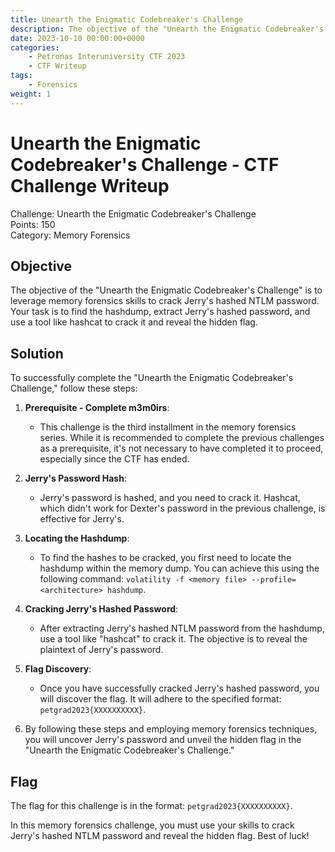 ```yaml
---
title: Unearth the Enigmatic Codebreaker's Challenge
description: The objective of the "Unearth the Enigmatic Codebreaker's Challenge" is to leverage memory forensics skills to crack Jerry's hashed NTLM password. Your task is to find the hashdump, extract Jerry's hashed password, and use a tool like hashcat to crack it and reveal the hidden flag.
date: 2023-10-10 00:00:00+0000
categories:
    - Petronas Interuniversity CTF 2023
    - CTF Writeup
tags:
    - Forensics
weight: 1     
---
```

# Unearth the Enigmatic Codebreaker's Challenge - CTF Challenge Writeup

Challenge: Unearth the Enigmatic Codebreaker's Challenge  
Points: 150  
Category: Memory Forensics  

## Objective
The objective of the "Unearth the Enigmatic Codebreaker's Challenge" is to leverage memory forensics skills to crack Jerry's hashed NTLM password. Your task is to find the hashdump, extract Jerry's hashed password, and use a tool like hashcat to crack it and reveal the hidden flag.

## Solution
To successfully complete the "Unearth the Enigmatic Codebreaker's Challenge," follow these steps:

1. **Prerequisite - Complete m3m0irs**:
   - This challenge is the third installment in the memory forensics series. While it is recommended to complete the previous challenges as a prerequisite, it's not necessary to have completed it to proceed, especially since the CTF has ended.

2. **Jerry's Password Hash**:
   - Jerry's password is hashed, and you need to crack it. Hashcat, which didn't work for Dexter's password in the previous challenge, is effective for Jerry's.

3. **Locating the Hashdump**:
   - To find the hashes to be cracked, you first need to locate the hashdump within the memory dump. You can achieve this using the following command: `volatility -f <memory file> --profile=<architecture> hashdump`.

4. **Cracking Jerry's Hashed Password**:
   - After extracting Jerry's hashed NTLM password from the hashdump, use a tool like "hashcat" to crack it. The objective is to reveal the plaintext of Jerry's password.

5. **Flag Discovery**:
   - Once you have successfully cracked Jerry's hashed password, you will discover the flag. It will adhere to the specified format: `petgrad2023{XXXXXXXXXX}`.

6. By following these steps and employing memory forensics techniques, you will uncover Jerry's password and unveil the hidden flag in the "Unearth the Enigmatic Codebreaker's Challenge."

## Flag
The flag for this challenge is in the format: `petgrad2023{XXXXXXXXXX}`.

In this memory forensics challenge, you must use your skills to crack Jerry's hashed NTLM password and reveal the hidden flag. Best of luck!
